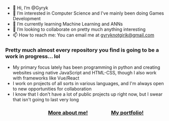 - 👋 Hi, I’m @Gyryk
- 👀 I’m interested in Computer Science and I've mainly been doing Games Development
- 🌱 I’m currently learning Machine Learning and ANNs
- 💞️ I’m looking to collaborate on pretty much anything interesting
- 📫 How to reach me: You can email me at gyryknotgirik@gmail.com

### Pretty much almost every repository you find is going to be a work in progress... lol <br>
- My primary focus lately has been programming in python and creating websites using native JavaScript and HTML-CSS, though I also work with frameworks like Vue/React <br>
- I work on projects of all sorts in various languages, and I'm always open to new opportunities for collaboration <br>
- I know that I don't have a lot of public projects up right now, but I swear that isn't going to last very long <br>

### &emsp;&emsp;&emsp;&emsp;&emsp;&emsp;&emsp;&emsp; [More about me!](https://gyryk.github.io/me) &emsp;&emsp;&emsp;&emsp; [My portfolio!](https://gyryk.github.io/projects)
